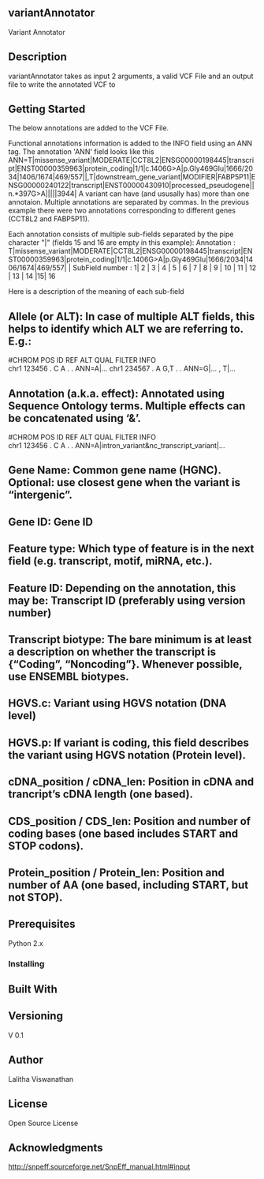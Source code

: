 ## variantAnnotator
Variant Annotator
## Description
variantAnnotator takes as input 2 arguments, a valid VCF File and an output file to write the annotated VCF to
## Getting Started
The below annotations are added to the VCF File.

Functional annotations information is added to the INFO field using an ANN tag. The annotation 'ANN' field looks like this 
ANN=T|missense_variant|MODERATE|CCT8L2|ENSG00000198445|transcript|ENST00000359963|protein_coding|1/1|c.1406G>A|p.Gly469Glu|1666/2034|1406/1674|469/557||,T|downstream_gene_variant|MODIFIER|FABP5P11|ENSG00000240122|transcript|ENST00000430910|processed_pseudogene||n.*397G>A|||||3944|
A variant can have (and ususally has) more than one annotaion. Multiple annotations are separated by commas. In the previous example there were two annotations corresponding to different genes (CCT8L2 and FABP5P11). 

Each annotation consists of multiple sub-fields separated by the pipe character "|" (fields 15 and 16 are empty in this example):
Annotation      : T|missense_variant|MODERATE|CCT8L2|ENSG00000198445|transcript|ENST00000359963|protein_coding|1/1|c.1406G>A|p.Gly469Glu|1666/2034|1406/1674|469/557|  |
SubField number : 1|       2        |    3   |  4   |       5       |    6     |      7        |      8       | 9 |    10   |    11     |   12    |   13    |   14  |15| 16

Here is a description of the meaning of each sub-field
## Allele (or ALT): In case of multiple ALT fields, this helps to identify which ALT we are referring to. E.g.:
#CHROM  POS     ID  REF  ALT    QUAL  FILTER  INFO     
chr1    123456  .   C    A      .     .       ANN=A|...
chr1    234567  .   A    G,T    .     .       ANN=G|... , T|...

## Annotation (a.k.a. effect): Annotated using Sequence Ontology terms. Multiple effects can be concatenated using ‘&’.
#CHROM  POS     ID  REF  ALT  QUAL  FILTER  INFO     
chr1    123456  .   C    A    .     .      ANN=A|intron_variant&nc_transcript_variant|...

## Gene Name: Common gene name (HGNC). Optional: use closest gene when the variant is “intergenic”.

## Gene ID: Gene ID

## Feature type: Which type of feature is in the next field (e.g. transcript, motif, miRNA, etc.). 

## Feature ID: Depending on the annotation, this may be: Transcript ID (preferably using version number)

## Transcript biotype: The bare minimum is at least a description on whether the transcript is {“Coding”, “Noncoding”}. Whenever possible, use ENSEMBL biotypes.

## HGVS.c: Variant using HGVS notation (DNA level)

## HGVS.p: If variant is coding, this field describes the variant using HGVS notation (Protein level). 

## cDNA_position / cDNA_len: Position in cDNA and trancript’s cDNA length (one based).

## CDS_position / CDS_len: Position and number of coding bases (one based includes START and STOP codons).

## Protein_position / Protein_len: Position and number of AA (one based, including START, but not STOP).


## Prerequisites
Python 2.x

### Installing

## Built With

## Versioning
V 0.1 

## Author
Lalitha Viswanathan

## License
Open Source License

## Acknowledgments
http://snpeff.sourceforge.net/SnpEff_manual.html#input
